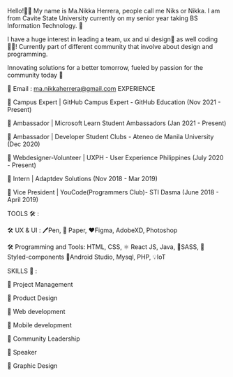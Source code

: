 Hello!👋🏻 My name is Ma.Nikka Herrera, people call me Niks or Nikka. I am from Cavite State University currently on my senior year taking BS Information Technology. 🏫

I have a huge interest in leading a team, ux and ui design📝 as well coding👩‍💻! Currently part of different community that involve about design and programming.

Innovating solutions for a better tomorrow, fueled by passion for the community today 🙋

📧 Email : ma.nikkaherrera@gmail.com
EXPERIENCE

📌 Campus Expert | GitHub Campus Expert - GitHub Education (Nov 2021 - Present)

📌 Ambassador | Microsoft Learn Student Ambassadors (Jan 2021 - Present)

📌 Ambassador | Developer Student Clubs - Ateneo de Manila University (Dec 2020)

📌 Webdesigner-Volunteer | UXPH - User Experience Philippines (July 2020 - Present)

📌 Intern | Adaptdev Solutions (Nov 2018 - Mar 2019)

📌 Vice President | YouCode(Programmers Club)- STI Dasma (June 2018 - April 2019)


TOOLS 🛠️ :

🛠️ UX & UI : 🖊️Pen, 📝 Paper, ❤️Figma, AdobeXD, Photoshop

🛠️ Programming and Tools: HTML, CSS, ⚛️ React JS, Java, 💁SASS, 💅 Styled-components 📱Android Studio, Mysql, PHP, 💡IoT

SKILLS 🚩 :

🚩 Project Management

🚩 Product Design

🚩 Web development

🚩 Mobile development

🚩 Community Leadership

🚩 Speaker

🚩 Graphic Design
